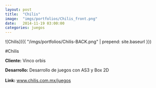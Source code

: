 ```yaml
---
layout:	post
title:	"Chilis"
image:	"imgs/portfolios/Chilis_front.png"
date:   2014-11-19 03:00:00
categories: juegos
---
```

![Chilis]({{ "/imgs/portfolios/Chilis-BACK.png" | prepend: site.baseurl }})

#Chilis

**Cliente:** Vinco orbis

**Desarrollo:** Desarrollo de juegos con AS3 y Box 2D
<br><br>
**Link:**
<a class="link" href="http://www.chilis.com.mx/juegos/" target="blank"> www.chilis.com.mx/juegos</a>